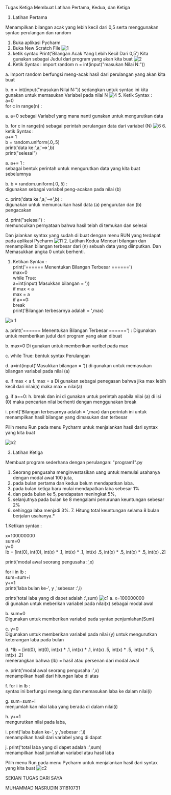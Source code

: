 Tugas Ketiga
Membuat Latihan Pertama, Kedua, dan Ketiga

1. Latihan Pertama

Menampilkan bilangan acak yang lebih kecil dari 0,5 serta menggunakan syntac perulangan dan random

1. Buka aplikasi Pycharm
2. Buka New Scratch File
![1](https://user-images.githubusercontent.com/46743068/53248143-9a903c80-36e7-11e9-86c7-3037734c676e.jpg)
3. ketik syntac Print('Bilangan Acak Yang Lebih Kecil Dari 0,5')
Kita gunakan sebagai Judul dari program yang akan kita buat
![2](https://user-images.githubusercontent.com/46743068/53248453-5d787a00-36e8-11e9-915d-26ae70038aa9.jpg)
4. Ketik Syntax :
import random
n = int(input("masukan Nilai N:"))

a. Import random
berfungsi meng-acak hasil dari perulangan yang akan kita buat

b. n = int(input("masukan Nilai N:"))
sedangkan untuk syntac ini kita gunakan untuk memasukan Variabel pada nilai N
![4](https://user-images.githubusercontent.com/46743068/53248728-f8715400-36e8-11e9-8336-064f8db269ad.jpg)
5. Ketik Syntax :                                                                                                               
a=0                                                                                                                             
for c in range(n) :

a. a=0
sebagai Variabel yang mana nanti gunakan untuk mengurutkan data

b. for c in range(n)
sebagai perintah perulangan data dari variabel (N)
![6](https://user-images.githubusercontent.com/46743068/53248780-1e96f400-36e9-11e9-8d1d-cbe24e2af8c0.jpg)
6. ketik Syntax :                                                                                                               
a+= 1                                                                                                                           
b = random.uniform(.0,.5)                                                                                                       
print('data ke:',a,'==>',b)                                                                                                     
print("selesai")

a. a+= 1 :                                                                                                                      
sebagai bentuk perintah untuk mengurutkan data yang kita buat sebelumnya                                                        

b. b = random.uniform(.0,.5) :                                                                                                  
digunakan sebagai variabel peng-acakan pada nilai (b)

c. print('data ke:',a,'==>',b) :                                                                                                 
digunakan untuk memunculkan hasil data (a) pengurutan dan (b) pengacakan

d. print("selesai") :                                                                                                           
memunculkan pernyataan bahwa hasil telah di temukan dan selesai

Dan jalankan syntax yang sudah di buat dengan menu RUN yang terdapat pada aplikasi Pycharm
![11](https://user-images.githubusercontent.com/46743068/53250915-fbbb0e80-36ed-11e9-89e8-1c2cadf150a6.jpg)
2. Latihan Kedua
Mencari bilangan dan menampilkan bilangan terbesar dari (n) sebuah data yang diinputkan.
Dan Memasukkan angka 0 untuk berhenti.

1. Ketikan Syntax :                                                                                                             
print('====== Menentukan Bilangan Terbesar ======')                                                                             
max=0                                                                                                                           
while True:                                                                                                                     
a=int(input('Masukkan bilangan = '))                                                                                            
if max < a                                                                                                                      
max = a                                                                                                                         
if a==0:                                                                                                                        
break                                                                                                                           
print('Bilangan terbesarnya adalah = ',max)

![b 1](https://user-images.githubusercontent.com/46743068/53249127-fa87e280-36e9-11e9-829d-fac11ffca5ae.jpg)

a. print('====== Menentukan Bilangan Terbesar ======') :
Digunakan untuk memberikan judul dari program yang akan dibuat

b. max=0
Di gunakan untuk memberikan varibel pada max

c. while True:
bentuk syntax Perulangan

d. a=int(input('Masukkan bilangan = '))
di gunakan untuk memasukan bilangan variabel pada nilai (a)

e. if max < a
f. max = a
Di gunakan sebagai penegasan bahwa jika max lebih kecil dari nilai(a) maka max = nilai(a)

g. if a==0:
h. break
dan ini di gunakan untuk perintah apabila nilai (a) di isi (0) maka pencarian nilai berhenti dengan menggunakan break

i. print('Bilangan terbesarnya adalah = ',max)
dan perintah ini untuk menampilkan hasil bilangan yang dimasukan dan terbesar

Pilih menu Run pada menu Pycharm untuk menjalankan hasil dari syntax yang kita buat                                             

![b2](https://user-images.githubusercontent.com/46743068/53249298-57839880-36ea-11e9-864d-bdbc8ddf1d81.jpg)                     

3. Latihan Ketiga

Membuat program sederhana dengan perulangan: "program1".py

1. Seorang pengusaha menginvestasikan uang untuk memulai usahanya dengan modal awal 100 juta,
2. pada bulan pertama dan kedua belum mendapatkan laba.
3. pada bulan ketiga baru mulai mendapatkan laba sebesar 1%
4. dan pada bulan ke 5, pendapatan meningkat 5%,
5. selanjutnya pada bulan ke 8 mengalami penurunan keuntungan sebesar 2%
6. sehingga laba menjadi 3%. 7. Hitung total keuntungan selama 8 bulan berjalan usahanya.*

1.Ketikan syntax :

x=100000000                                                                                                                     
sum=0                                                                                                                           
y=0                                                                                                                             
lb = [int(0), int(0), int(x) * .1, int(x) * .1, int(x) .5, int(x) * .5, int(x) * .5, int(x) .2]

print('modal awal seorang pengusaha :',x)

for i in lb :                                                                                                                 
sum=sum+i                                                 
y+=1                                                                                                                        
print('laba bulan ke-', y ,'sebesar :',i)

print('total laba yang di dapet adalah :',sum)
![c1](https://user-images.githubusercontent.com/46743068/53251254-d4b10c80-36ee-11e9-9c11-9551cbe8f0e4.jpg)
a. x=100000000                                                                                                                  
di gunakan untuk meberikan variabel pada nilai(x) sebagai modal awal

b. sum=0                                                                                                                        
Digunakan untuk memberikan variabel pada syntax penjumlahan(Sum)

c. y=0                                                                                                                          
Digunakan untuk memberikan variabel pada nilai (y) untuk mengurutkan keterangan laba pada bulan                                 

d. *lb = [int(0), int(0), int(x) * .1, int(x) * .1, int(x) .5, int(x) * .5, int(x) * .5, int(x) .2]                             
menerangkan bahwa (lb) = hasil atau persenan dari modal awal

e. print('modal awal seorang pengusaha :',x)                                                                                    
menampilkan hasil dari hitungan laba di atas                                                                                    

f. for i in lb :                                                                                                                
syntax ini berfungsi mengulang dan memasukan laba ke dalam nilai(i)                                                             

g. sum=sum+i                                                                                                                    
menjumlah kan nilai laba yang berada di dalam nilai(i)                                                                      

h. y+=1                                                                                                                         
mengurutkan nilai pada laba,

i. print('laba bulan ke-', y ,'sebesar :',i)                                                                                    
menampilkan hasil dari variabel yang di dapat

j. print('total laba yang di dapet adalah :',sum)                                                                               
menampilkan hasil jumlahan variabel atau hasil laba

Pilih menu Run pada menu Pycharm untuk menjalankan hasil dari syntax yang kita buat
![c2](https://user-images.githubusercontent.com/46743068/53251578-92d49600-36ef-11e9-8b48-3106b3b4ff79.jpg)

SEKIAN TUGAS DARI SAYA

MUHAMMAD NASRUDIN
311810731
